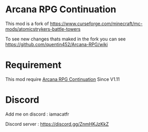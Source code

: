# Arcana RPG Continuation

This mod is a fork of https://www.curseforge.com/minecraft/mc-mods/atomicstrykers-battle-towers

To see new changes thats maked in the fork you can see https://github.com/quentin452/Arcana-RPG/wiki


# Requirement

This mod require [Arcana RPG Continuation](https://legacy.curseforge.com/minecraft/mc-mods/arcana-rpg-continuation) Since V1.11

# Discord

Add me on discord : iamacatfr

Discord server : https://discord.gg/ZnmHKJzKkZ
